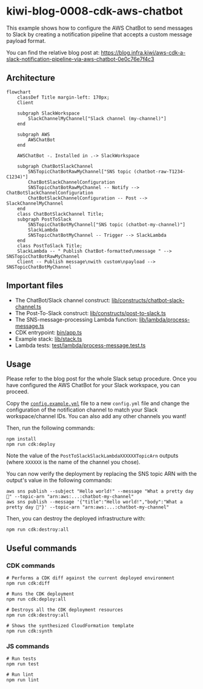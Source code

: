 # kiwi-blog-0008-cdk-aws-chatbot

This example shows how to configure the AWS ChatBot to send messages to Slack by creating a notification pipeline that
accepts a custom message payload format.

You can find the relative blog post
at: https://blog.infra.kiwi/aws-cdk-a-slack-notification-pipeline-via-aws-chatbot-0e0c76e7f4c3

## Architecture

```mermaid
flowchart
    classDef Title margin-left: 170px;
    Client

    subgraph SlackWorkspace
        SlackChannelMyChannel["Slack channel (my-channel)"]
    end

    subgraph AWS
        AWSChatBot
    end

    AWSChatBot -. Installed in .-> SlackWorkspace

    subgraph ChatBotSlackChannel
        SNSTopicChatBotRawMyChannel["SNS topic (chatbot-raw-T1234-C1234)"]
        ChatBotSlackChannelConfiguration
        SNSTopicChatBotRawMyChannel -- Notify --> ChatBotSlackChannelConfiguration
        ChatBotSlackChannelConfiguration -- Post --> SlackChannelMyChannel
    end
    class ChatBotSlackChannel Title;
    subgraph PostToSlack
        SNSTopicChatBotMyChannel["SNS topic (chatbot-my-channel)"]
        SlackLambda
        SNSTopicChatBotMyChannel -- Trigger --> SlackLambda
    end
    class PostToSlack Title;
    SlackLambda -- " Publish ChatBot-formatted\nmessage " --> SNSTopicChatBotRawMyChannel
    Client -- Publish message\nwith custom\npayload --> SNSTopicChatBotMyChannel
```

## Important files

* The ChatBot/Slack channel
  construct: [lib/constructs/chatbot-slack-channel.ts](lib/constructs/chatbot-slack-channel.ts)
* The Post-To-Slack construct: [lib/constructs/post-to-slack.ts](lib/constructs/post-to-slack.ts)
* The SNS-message-processing Lambda function: [lib/lambda/process-message.ts](lib/lambda/process-message.ts)
* CDK entrypoint: [bin/app.ts](bin/app.ts)
* Example stack: [lib/stack.ts](lib/stack.ts)
* Lambda tests: [test/lambda/process-message.test.ts](test/lambda/process-message.test.ts)

## Usage

Please refer to the blog post for the whole Slack setup procedure. Once you have configured the AWS ChatBot for your
Slack workspace, you can proceed.

Copy the [`config.example.yml`](./config.example.yml) file to a new `config.yml` file and change the configuration of
the notification channel to match your Slack workspace/channel IDs. You can also add any other channels you want!

Then, run the following commands:

```shell
npm install
npm run cdk:deploy
```

Note the value of the `PostToSlackSlackLambdaXXXXXXTopicArn` outputs (where `XXXXXX` is the name of the channel you chose).

You can now verify the deployment by replacing the SNS topic ARN with the output's value in the
following commands:

```
aws sns publish --subject "Hello world!" --message "What a pretty day 🌻" --topic-arn "arn:aws:...:chatbot-my-channel"
aws sns publish --message '{"title":"Hello world!","body":"What a pretty day 🌻"}' --topic-arn "arn:aws:...:chatbot-my-channel"
```

Then, you can destroy the deployed infrastructure with:

```shell
npm run cdk:destroy:all
```

## Useful commands

### CDK commands

```shell
# Performs a CDK diff against the current deployed environment
npm run cdk:diff

# Runs the CDK deployment
npm run cdk:deploy:all

# Destroys all the CDK deployment resources
npm run cdk:destroy:all

# Shows the synthesized CloudFormation template
npm run cdk:synth
```

### JS commands

```shell
# Run tests
npm run test

# Run lint
npm run lint
```
